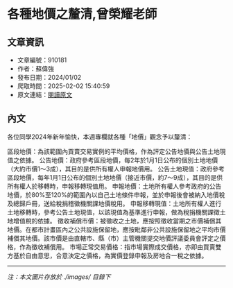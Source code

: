 # 各種地價之釐清,曾榮耀老師

## 文章資訊
- 文章編號：910181
- 作者：蘇偉強
- 發布日期：2024/01/02
- 爬取時間：2025-02-02 15:40:59
- 原文連結：[閱讀原文](https://real-estate.get.com.tw/Columns/detail.aspx?no=910181)

## 內文
各位同學2024年新年愉快，本週專欄就各種「地價」觀念予以釐清：

區段地價：為該範圍內買賣交易實例的平均價格，作為評定公告地價與公告土地現值之依據。
公告地價：政府參考區段地價，每2年於1月1日公布的個別土地地價（大約市價1～3成），其目的是供所有權人申報地價用。
公告土地現值：政府參考區段地價，每年1月1日公布的個別土地地價（接近市價，約7～9成），其目的是供所有權人於移轉時，申報移轉現值用。
申報地價：土地所有權人參考政府的公告地價，於80%至120%的範圍內以自己土地條件申報，並於申報後會被納入地價稅及總歸戶冊，送給稅捐稽徵機關課地價稅用。
申報移轉現值：土地所有權人進行土地移轉時，參考公告土地現值，以該現值為基準進行申報，做為稅捐機關課徵土地增值稅的依據。
徵收補償市價：被徵收之土地，應按照徵收當期之市價補償其地價。在都市計畫區內之公共設施保留地，應按毗鄰非公共設施保留地之平均市價補償其地價。該市價是由直轄市、縣（市）主管機關提交地價評議委員會評定之價格，作為徵收補償用。
市場正常交易價格：指市場實際成交價格，亦即由買賣雙方基於自由意思，合意決定之價格，為實價登錄申報及房地合一稅之依據。

---
*注：本文圖片存放於 ./images/ 目錄下*
